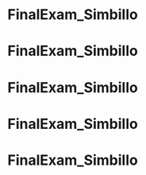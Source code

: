 # FinalExam_Simbillo
# FinalExam_Simbillo
# FinalExam_Simbillo
# FinalExam_Simbillo
# FinalExam_Simbillo
